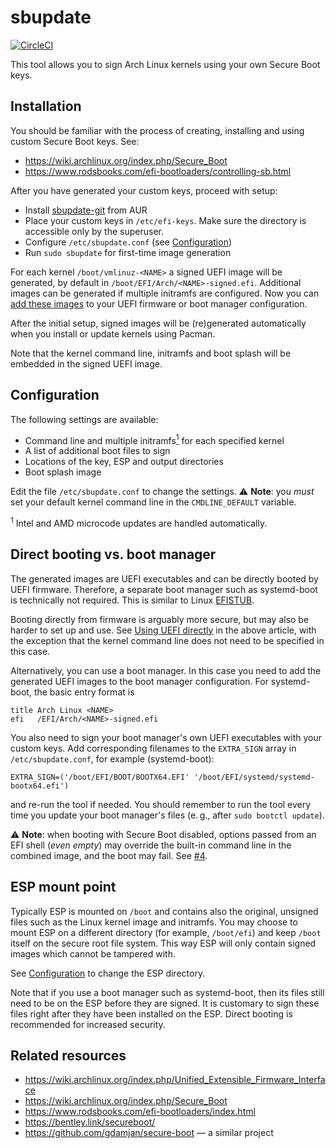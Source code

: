 # sbupdate

[![CircleCI](https://circleci.com/gh/andreyv/sbupdate.svg?style=shield)](https://circleci.com/gh/andreyv/sbupdate)

This tool allows you to sign Arch Linux kernels using your own Secure Boot keys.

## Installation

You should be familiar with the process of creating, installing and using
custom Secure Boot keys. See:
* https://wiki.archlinux.org/index.php/Secure_Boot
* https://www.rodsbooks.com/efi-bootloaders/controlling-sb.html

After you have generated your custom keys, proceed with setup:
* Install [sbupdate-git](https://aur.archlinux.org/packages/sbupdate-git/) from AUR
* Place your custom keys in `/etc/efi-keys`. Make sure the directory is
  accessible only by the superuser.
* Configure `/etc/sbupdate.conf` (see [Configuration](#configuration))
* Run `sudo sbupdate` for first-time image generation

For each kernel `/boot/vmlinuz-<NAME>` a signed UEFI image will be generated,
by default in `/boot/EFI/Arch/<NAME>-signed.efi`. Additional images can be
generated if multiple initramfs are configured. Now you can
[add these images](#direct-booting-vs-boot-manager) to your UEFI firmware or
boot manager configuration.

After the initial setup, signed images will be (re)generated automatically when
you install or update kernels using Pacman.

Note that the kernel command line, initramfs and boot splash will be embedded in
the signed UEFI image.

## Configuration

The following settings are available:
* Command line and multiple initramfs[<sup>1</sup>](#ucode) for each specified kernel
* A list of additional boot files to sign
* Locations of the key, ESP and output directories
* Boot splash image

Edit the file `/etc/sbupdate.conf` to change the settings. ⚠️ **Note**: you _must_
set your default kernel command line in the `CMDLINE_DEFAULT` variable.

<a name="ucode"><sup>1</sup></a> Intel and AMD microcode updates are handled
automatically.

## Direct booting vs. boot manager

The generated images are UEFI executables and can be directly booted by UEFI
firmware. Therefore, a separate boot manager such as systemd-boot is technically
not required. This is similar to Linux [EFISTUB](https://wiki.archlinux.org/index.php/EFISTUB).

Booting directly from firmware is arguably more secure, but may also be harder
to set up and use. See [Using UEFI directly](https://wiki.archlinux.org/index.php/EFISTUB#Using_UEFI_directly)
in the above article, with the exception that the kernel command line does not
need to be specified in this case.

Alternatively, you can use a boot manager. In this case you need to add the generated UEFI
images to the boot manager configuration. For systemd-boot, the basic entry
format is

    title Arch Linux <NAME>
    efi   /EFI/Arch/<NAME>-signed.efi

You also need to sign your boot manager's own UEFI executables with your
custom keys. Add corresponding filenames to the `EXTRA_SIGN` array in
`/etc/sbupdate.conf`, for example (systemd-boot):

    EXTRA_SIGN=('/boot/EFI/BOOT/BOOTX64.EFI' '/boot/EFI/systemd/systemd-bootx64.efi')

and re-run the tool if needed. You should remember to run the tool every time
you update your boot manager's files (e. g., after `sudo bootctl update`).

⚠️ **Note**: when booting with Secure Boot disabled, options passed from an EFI shell
(_even empty_) may override the built-in command line in the combined image, and
the boot may fail. See [#4](https://github.com/andreyv/sbupdate/issues/4).


## ESP mount point

Typically ESP is mounted on `/boot` and contains also the original, unsigned
files such as the Linux kernel image and initramfs. You may choose to mount ESP
on a different directory (for example, `/boot/efi`) and keep `/boot` itself on
the secure root file system. This way ESP will only contain signed images which
cannot be tampered with.

See [Configuration](#configuration) to change the ESP directory.

Note that if you use a boot manager such as systemd-boot, then its files still
need to be on the ESP before they are signed. It is customary to sign these
files right after they have been installed on the ESP. Direct booting is
recommended for increased security.

## Related resources

* https://wiki.archlinux.org/index.php/Unified_Extensible_Firmware_Interface
* https://wiki.archlinux.org/index.php/Secure_Boot
* https://www.rodsbooks.com/efi-bootloaders/index.html
* https://bentley.link/secureboot/
* https://github.com/gdamjan/secure-boot — a similar project
